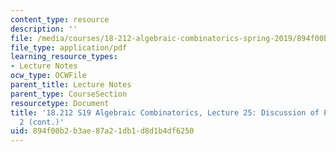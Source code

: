 ```yaml
---
content_type: resource
description: ''
file: /media/courses/18-212-algebraic-combinatorics-spring-2019/894f00b2b3ae87a21db1d8d1b4df6250_MIT18_212S19_lec25.pdf
file_type: application/pdf
learning_resource_types:
- Lecture Notes
ocw_type: OCWFile
parent_title: Lecture Notes
parent_type: CourseSection
resourcetype: Document
title: '18.212 S19 Algebraic Combinatorics, Lecture 25: Discussion of Problem Set
  2 (cont.)'
uid: 894f00b2-b3ae-87a2-1db1-d8d1b4df6250
---
```

